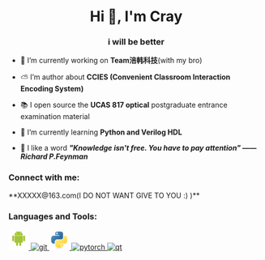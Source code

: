 <h1 align="center">Hi 👋, I'm Cray</h1>
<h3 align="center">i will be better</h3>

- 🔭 I’m currently working on **Team涪韩科技**(with my bro)

- ⛅ I’m author about **CCIES (Convenient Classroom Interaction Encoding System)**

- 📚 I open source the **UCAS 817 optical** postgraduate entrance examination material

- 🌱 I’m currently learning **Python and Verilog HDL**

- 🥇 I like a word ***"Knowledge isn't free. You have to pay attention" ——Richard P.Feynman***

<h3 align="left">Connect with me:</h3>
**XXXXX@163.com(I DO NOT WANT GIVE TO YOU :)  )**
<p align="left">
</p>

<h3 align="left">Languages and Tools:</h3>
<p align="left"> <a href="https://developer.android.com" target="_blank" rel="noreferrer"> <img src="https://raw.githubusercontent.com/devicons/devicon/master/icons/android/android-original-wordmark.svg" alt="android" width="40" height="40"/> </a> <a href="https://git-scm.com/" target="_blank" rel="noreferrer"> <img src="https://www.vectorlogo.zone/logos/git-scm/git-scm-icon.svg" alt="git" width="40" height="40"/> </a> <a href="https://www.python.org" target="_blank" rel="noreferrer"> <img src="https://raw.githubusercontent.com/devicons/devicon/master/icons/python/python-original.svg" alt="python" width="40" height="40"/> </a> <a href="https://pytorch.org/" target="_blank" rel="noreferrer"> <img src="https://www.vectorlogo.zone/logos/pytorch/pytorch-icon.svg" alt="pytorch" width="40" height="40"/> </a> <a href="https://www.qt.io/" target="_blank" rel="noreferrer"> <img src="https://upload.wikimedia.org/wikipedia/commons/0/0b/Qt_logo_2016.svg" alt="qt" width="40" height="40"/> </a> </p>
